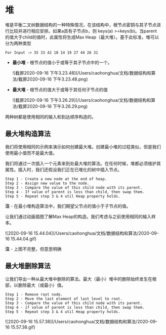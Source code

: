 # 堆

堆是平衡二叉树数据结构的一种特殊情况，在该结构中，根节点密钥与其子节点进行比较并进行相应安排。如果a具有子节点b，则 keys(a) >=keys(b)。当parent的值大于child的值时，此属性将生成Max Heap（最大堆）。基于此标准，堆可以分为两种类型

```
For Input -> 35 33 42 10 14 19 27 44 26 31
```

* **最小堆** - 根节点的值小于或等于其子节点中的一个。

  ![截屏2020-09-16 下午3.23.48](/Users/caohonghua/文档/数据结构和算法/截屏2020-09-16 下午3.23.48.png)

* **最大堆** - 根节点的值大于或等于其任何子节点的值

  ![截屏2020-09-16 下午3.26.29](/Users/caohonghua/文档/数据结构和算法/截屏2020-09-16 下午3.26.29.png)

两种树都是使用相同的输入和到达顺序构造的。



## 最大堆构造算法

我们将使用相同的示例来演示如何创建最大堆。创建最小堆的过程类似，但是我们使用最小值而不是最大值。

我们将通过一次插入一个元素来到处最大堆的算法。在任何时候，堆都必须维护其属性。插入时，我们还假设我们正在已堆化的树中插入节点。

```
Step 1 - Create a new node at the end of heap.
Step 2 - Assign new value to the node.
Step 3 - Compare the value of this child node with its parent.
Step 4 - If value of parent is less than child, then swap them.
Step 5 - Repeat step 3 & 4 util Heap property holds.
```

**注** - 在最小堆构造算法中，我们期望父节点的值小于子节点的值。

让我们通过动画插图了解Max Heap的构造。我们考虑与之前使用相同的输入样本。

![2020-09-16 15.44.04](/Users/caohonghua/文档/数据结构和算法/2020-09-16 15.44.04.gif)

**注** - 上图不完整，但意思明确



## 最大堆删除算法

让我们导出一种从最大堆中删除的算法。最大（最小）堆中的删除始终发生在根部，以删除最大（或最小）值。

```
Step 1 - Remove root node.
Step 2 - Move the last element of last level to root.
Step 3 - Compare the value of this child node with its parent.
Step 4 - if value of parent is less than child, then swap them.
Step 5 - Repeat step 3 & 4 util Heap property holds.
```

![2020-09-16 15.57.38](/Users/caohonghua/文档/数据结构和算法/2020-09-16 15.57.38.gif)

